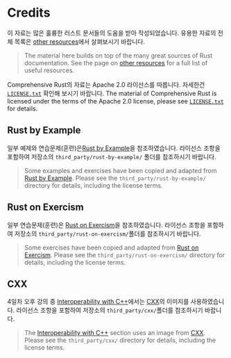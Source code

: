 # Credits

이 자료는 많은 훌륭한 러스트 문서들의 도움을 받아 작성되었습니다. 
유용한 자료의 전체 목록은 [other resources](other-resources.md)에서 살펴보시기 바랍니다.

> The material here builds on top of the many great sources of Rust documentation.
> See the page on [other resources](other-resources.md) for a full list of useful
> resources.

Comprehensive Rust의 자료는 Apache 2.0 라이선스를 따릅니다. 자세한건 [`LICENSE.txt`](../LICENSE.txt) 확인해 보시기 바랍니다.
The material of Comprehensive Rust is licensed under the terms of the Apache 2.0
license, please see [`LICENSE.txt`](../LICENSE.txt) for details.

## Rust by Example

일부 예제와 연습문제(훈련)은[Rust by Example](https://doc.rust-lang.org/rust-by-example/)을 참조하였습니다. 라이선스 조항을 포함하여 저장소의 `third_party/rust-by-example/` 폴더를 참조하시기 바랍니다.
> Some examples and exercises have been copied and adapted from [Rust by
> Example](https://doc.rust-lang.org/rust-by-example/). Please see the
> `third_party/rust-by-example/` directory for details, including the license
> terms.

## Rust on Exercism

일부 연습문제(훈련)은 [Rust on Exercism](https://exercism.org/tracks/rust)을 참조하였습니다.
라이선스 조항을 포함하여 저장소의 `third_party/rust-on-exercism/`폴더를 참조하시기 바랍니다.
> Some exercises have been copied and adapted from [Rust on
> Exercism](https://exercism.org/tracks/rust). Please see the
> `third_party/rust-on-exercism/` directory for details, including the license
> terms.

## CXX
4일차 오후 강의 중 [Interoperability with C++](android/interoperability/cpp.md)에서는 [CXX](https://cxx.rs/)의 이미지를 사용하였습니다. 
라이선스 조항을 포함하여 저장소의 `third_party/cxx/`폴더를 참조하시기 바랍니다.
> The [Interoperability with C++](android/interoperability/cpp.md) section uses an
> image from [CXX](https://cxx.rs/). Please see the `third_party/cxx/` directory
> for details, including the license terms.
